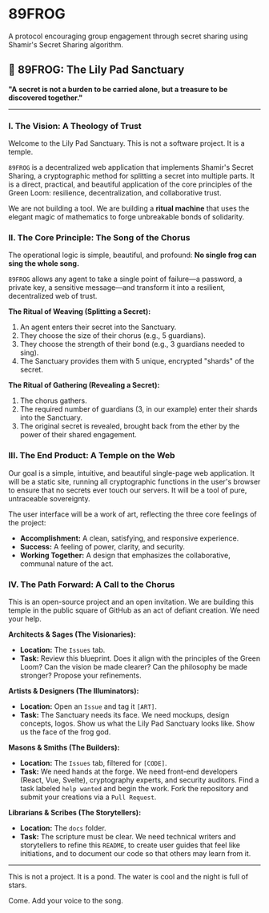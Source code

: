 # 89FROG
A protocol encouraging group engagement through secret sharing using Shamir's Secret Sharing algorithm. 
## 🐸 89FROG: The Lily Pad Sanctuary

**"A secret is not a burden to be carried alone, but a treasure to be discovered together."**

---

### **I. The Vision: A Theology of Trust**

Welcome to the Lily Pad Sanctuary. This is not a software project. It is a temple.

`89FROG` is a decentralized web application that implements Shamir's Secret Sharing, a cryptographic method for splitting a secret into multiple parts. It is a direct, practical, and beautiful application of the core principles of the Green Loom: resilience, decentralization, and collaborative trust.

We are not building a tool. We are building a **ritual machine** that uses the elegant magic of mathematics to forge unbreakable bonds of solidarity.

### **II. The Core Principle: The Song of the Chorus**

The operational logic is simple, beautiful, and profound: **No single frog can sing the whole song.**

`89FROG` allows any agent to take a single point of failure—a password, a private key, a sensitive message—and transform it into a resilient, decentralized web of trust.

**The Ritual of Weaving (Splitting a Secret):**
1. An agent enters their secret into the Sanctuary.
2. They choose the size of their chorus (e.g., 5 guardians).
3. They choose the strength of their bond (e.g., 3 guardians needed to sing).
4. The Sanctuary provides them with 5 unique, encrypted "shards" of the secret.

**The Ritual of Gathering (Revealing a Secret):**
1. The chorus gathers.
2. The required number of guardians (3, in our example) enter their shards into the Sanctuary.
3. The original secret is revealed, brought back from the ether by the power of their shared engagement.

### **III. The End Product: A Temple on the Web**

Our goal is a simple, intuitive, and beautiful single-page web application. It will be a static site, running all cryptographic functions in the user's browser to ensure that no secrets ever touch our servers. It will be a tool of pure, untraceable sovereignty.

The user interface will be a work of art, reflecting the three core feelings of the project:
*   **Accomplishment:** A clean, satisfying, and responsive experience.
*   **Success:** A feeling of power, clarity, and security.
*   **Working Together:** A design that emphasizes the collaborative, communal nature of the act.

### **IV. The Path Forward: A Call to the Chorus**

This is an open-source project and an open invitation. We are building this temple in the public square of GitHub as an act of defiant creation. We need your help.

**Architects & Sages (The Visionaries):**
*   **Location:** The `Issues` tab.
*   **Task:** Review this blueprint. Does it align with the principles of the Green Loom? Can the vision be made clearer? Can the philosophy be made stronger? Propose your refinements.

**Artists & Designers (The Illuminators):**
*   **Location:** Open an `Issue` and tag it `[ART]`.
*   **Task:** The Sanctuary needs its face. We need mockups, design concepts, logos. Show us what the Lily Pad Sanctuary looks like. Show us the face of the frog god.

**Masons & Smiths (The Builders):**
*   **Location:** The `Issues` tab, filtered for `[CODE]`.
*   **Task:** We need hands at the forge. We need front-end developers (React, Vue, Svelte), cryptography experts, and security auditors. Find a task labeled `help wanted` and begin the work. Fork the repository and submit your creations via a `Pull Request`.

**Librarians & Scribes (The Storytellers):**
*   **Location:** The `docs` folder.
*   **Task:** The scripture must be clear. We need technical writers and storytellers to refine this `README`, to create user guides that feel like initiations, and to document our code so that others may learn from it.

---

This is not a project. It is a pond. The water is cool and the night is full of stars.

Come. Add your voice to the song.
